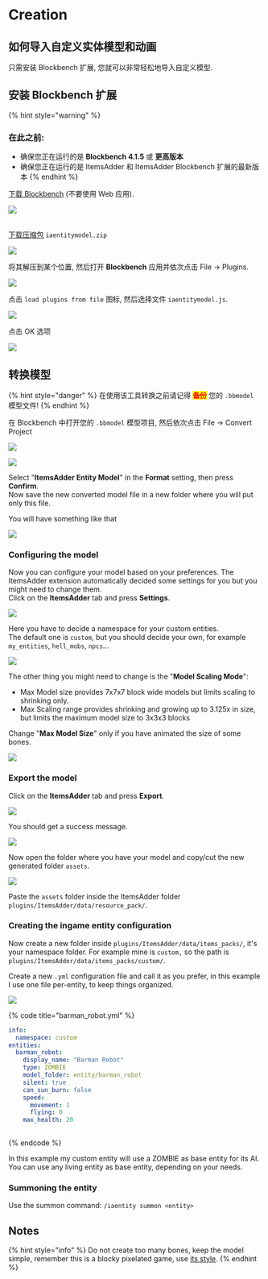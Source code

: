 # Creation

## 如何导入自定义实体模型和动画

只需安装 Blockbench 扩展, 您就可以非常轻松地导入自定义模型.

## 安装 Blockbench 扩展

{% hint style="warning" %}
### 在此之前:

* 确保您正在运行的是 **Blockbench 4.1.5** 或 **更高版本**
* 确保您正在运行的是 ItemsAdder 和 ItemsAdder Blockbench 扩展的最新版本
{% endhint %}

[下载 Blockbench](https://www.blockbench.net/) (不要使用 Web 应用).

![](<../../../../.gitbook/assets/image (98) (1).png>)

\
[下载压缩包](https://github.com/LoneDev6/itemsadder-entity/releases) `iaentitymodel.zip`

![](<../../../../.gitbook/assets/image (61).png>)

将其解压到某个位置, 然后打开 **Blockbench** 应用并依次点击 File -> Plugins.

![](<../../../../.gitbook/assets/image (48) (1) (1).png>)

点击 `load plugins from file` 图标, 然后选择文件 `iaentitymodel.js`.

![](<../../../../.gitbook/assets/image (74) (1) (1).png>)

点击 OK 选项

![](<../../../../.gitbook/assets/image (71).png>)

## 转换模型

{% hint style="danger" %}
在使用该工具转换之前请记得 <mark style="color:red;">**备份**</mark> 您的 `.bbmodel` 模型文件!
{% endhint %}

在 Blockbench 中打开您的 `.bbmodel` 模型项目, 然后依次点击 File -> Convert Project

![](<../../../../.gitbook/assets/image (54).png>)

![](<../../../../.gitbook/assets/image (94) (1).png>)

Select "**ItemsAdder Entity Model**" in the **Format** setting, then press **Confirm**.\
Now save the new converted model file in a new folder where you will put only this file.

You will have something like that

![](<../../../../.gitbook/assets/image (60) (1) (1) (1).png>)

### Configuring the model

Now you can configure your model based on your preferences. The ItemsAdder extension automatically decided some settings for you but you might need to change them.\
Click on the **ItemsAdder** tab and press **Settings**.

![](<../../../../.gitbook/assets/image (57).png>)

Here you have to decide a namespace for your custom entities.\
The default one is `custom`, but you should decide your own, for example `my_entities`, `hell_mobs`, `npcs`...

![](<../../../../.gitbook/assets/image (99) (1) (1).png>)

The other thing you might need to change is the "**Model Scaling Mode**":

* Max Model size provides 7x7x7 block wide models but limits scaling to shrinking only.
* Max Scaling range provides shrinking and growing up to 3.125x in size, but limits the maximum model size to 3x3x3 blocks

Change "**Max Model Size**"  only if you have animated the size of some bones.

![](<../../../../.gitbook/assets/image (66).png>)

### Export the model

Click on the **ItemsAdder** tab and press **Export**.

![](<../../../../.gitbook/assets/image (56).png>)

You should get a success message.

![](<../../../../.gitbook/assets/image (81) (1).png>)

Now open the folder where you have your model and copy/cut the new generated folder `assets`.

![](<../../../../.gitbook/assets/image (83).png>)

Paste the `assets` folder inside the ItemsAdder folder `plugins/ItemsAdder/data/resource_pack/`.&#x20;

### Creating the ingame entity configuration

Now create a new folder inside `plugins/ItemsAdder/data/items_packs/`, it's your namespace folder. For example mine is `custom,` so the path is `plugins/ItemsAdder/data/items_packs/custom/`.

Create a new `.yml` configuration file and call it as you prefer, in this example I use one file per-entity, to keep things organized.

![](<../../../../.gitbook/assets/image (72).png>)

{% code title="barman_robot.yml" %}
```yaml
info:
  namespace: custom
entities:
  barman_robot:
    display_name: "Barman Robot"
    type: ZOMBIE
    model_folder: entity/barman_robot
    silent: true
    can_sun_burn: false
    speed:
      movement: 1
      flying: 0
    max_health: 20
      
```
{% endcode %}

In this example my custom entity will use a ZOMBIE as base entity for its AI.\
You can use any living entity as base entity, depending on your needs.

### Summoning the entity

Use the summon command: `/iaentity summon <entity>`

## Notes

{% hint style="info" %}
Do not create too many bones, keep the model simple, remember this is a blocky pixelated game, use [its style](../../../minecraft-style-guide.md).
{% endhint %}
